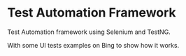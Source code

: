 # Test Automation Framework

Test Automation framework using Selenium and TestNG.

With some UI tests examples on Bing to show how it works.
